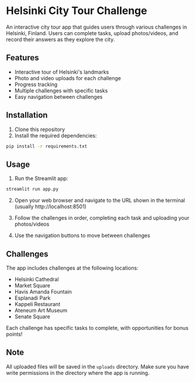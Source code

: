 # Helsinki City Tour Challenge

An interactive city tour app that guides users through various challenges in Helsinki, Finland. Users can complete tasks, upload photos/videos, and record their answers as they explore the city.

## Features

- Interactive tour of Helsinki's landmarks
- Photo and video uploads for each challenge
- Progress tracking
- Multiple challenges with specific tasks
- Easy navigation between challenges

## Installation

1. Clone this repository
2. Install the required dependencies:
```bash
pip install -r requirements.txt
```

## Usage

1. Run the Streamlit app:
```bash
streamlit run app.py
```

2. Open your web browser and navigate to the URL shown in the terminal (usually http://localhost:8501)

3. Follow the challenges in order, completing each task and uploading your photos/videos

4. Use the navigation buttons to move between challenges

## Challenges

The app includes challenges at the following locations:
- Helsinki Cathedral
- Market Square
- Havis Amanda Fountain
- Esplanadi Park
- Kappeli Restaurant
- Ateneum Art Museum
- Senate Square

Each challenge has specific tasks to complete, with opportunities for bonus points!

## Note

All uploaded files will be saved in the `uploads` directory. Make sure you have write permissions in the directory where the app is running.
